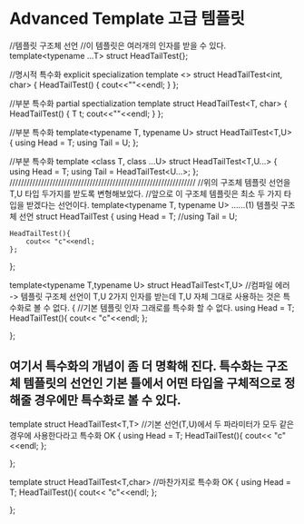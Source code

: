 # Advanced Template 고급 템플릿

//템플릿 구조체 선언
//이 템플릿은 여러개의 인자를 받을 수 있다.
template<typename ...T>
struct HeadTailTest{};

//명시적 특수화 explicit specialization
template <>
struct HeadTailTest<int, char>
{
   HeadTailTest()
   {
       cout<<""<<endl;
   }
};

//부분 특수화 partial spectialization
template <typename T>
struct HeadTailTest<T, char>
{
   HeadTailTest()
   {
       T t;
       cout<<""<<endl;
   }
};

//부분 특수화
template<typename T, typename U>
struct HeadTailTest<T,U>
{
    using Head = T;
    using Tail = U;
};

//부분 특수화
template <class T, class ...U>
struct HeadTailTest<T,U...>
{
    using Head = T;
    using Tail = HeadTailTest<U...>;
};
/////////////////////////////////////////////////////////////////
  //위의 구조체 템플릿 선언을 T,U 타입 두가지를 받도록 변형해보았다.
  //앞으로 이 구조체 템플릿은 최소 두 가지 타입을 받겠다는 선언이다.
  template<typename T, typename U>         ......(1) 템플릿 구조체 선언
struct HeadTailTest
{
    using Head = T;
    //using Tail = U;

    HeadTailTest(){
        cout<< "c"<<endl;
    };
};

template<typename T,typename U>
struct HeadTailTest<T,U>            //컴파일 에러 -> 템플릿 구조체 선언이 T,U 2가지 인자를 받는데 T,U 자체 그대로 사용하는 것은 특수화로 볼 수 없다.
{                                   //기본 템플릿 인자 그래로를 특수화 할 수 없다.
    using Head = T;
    HeadTailTest(){
        cout<< "c"<<endl;
    };

};
## 여기서 특수화의 개념이 좀 더 명확해 진다. 특수화는 구조체 템플릿의 선언인 기본 틀에서 어떤 타입을 구체적으로 정해줄 경우에만 특수화로 볼 수 있다.
 template<typename T>
struct HeadTailTest<T,T>    //기본 선언(T,U)에서 두 파라미터가 모두 같은 경우에 사용한다라고 특수화 OK
{
    using Head = T;
    HeadTailTest(){
        cout<< "c"<<endl;
    };

};

  template<typename T>
struct HeadTailTest<T,char> //마찬가지로 특수화 OK
{
    using Head = T;
    HeadTailTest(){
        cout<< "c"<<endl;
    };

};
